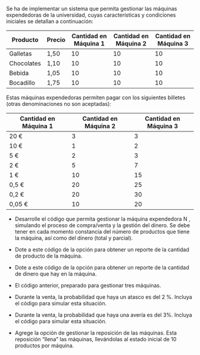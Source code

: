 Se ha de implementar un sistema que permita gestionar las máquinas expendedoras de la universidad, cuyas características y condiciones iniciales se detallan a continuación:

|Producto	|Precio	|Cantidad en Máquina 1	|Cantidad en Máquina 2	|Cantidad en Máquina 3|
|-|-|-|-|-|
|Galletas	|1,50	|10	|10	|10|
|Chocolates	|1,10	|10	|10	|10|
|Bebida	    |1,05	|10	|10	|10|
|Bocadillo	|1,75	|10	|10	|10|

Estas máquinas expendedoras permiten pagar con los siguientes billetes (otras denominaciones no son aceptadas):

|Cantidad en Máquina 1	|Cantidad en Máquina 2	|Cantidad en Máquina 3|
|-|-|-|
|20 €	|3	|3	|3  |
|10 €	|1	|2	|1  |
|5 €	|2	|3	|3  |
|2 €	|5	|7	|5  |
|1 €	|10	|15	|12 |
|0,5 €	|20	|25	|30 |
|0,2 €	|20	|30	|10 |
|0,05 €	|10	|20	|15 |


* Desarrolle el código que permita gestionar la máquina expendedora N , simulando el proceso de compra/venta y la gestión del dinero. Se debe tener en cada momento constancia del número de productos que tiene la máquina, así como del dinero (total y parcial).

* Dote a este código de la opción para obtener un reporte de la cantidad de producto de la máquina. 

* Dote a este código de la opción para obtener un reporte de la cantidad de dinero que hay en la máquina.

* El código anterior, preparado para gestionar tres máquinas.

* Durante la venta, la probabilidad que haya un atasco es del 2 %. Incluya el código para simular esta situación.

* Durante la venta, la probabilidad que haya una avería es del 3%. Incluya el código para simular esta situación.

* Agrege la opción de gestionar la reposición de las máquinas. Esta reposición “llena” las máquinas, llevándolas al estado inicial de 10 productos por máquina.